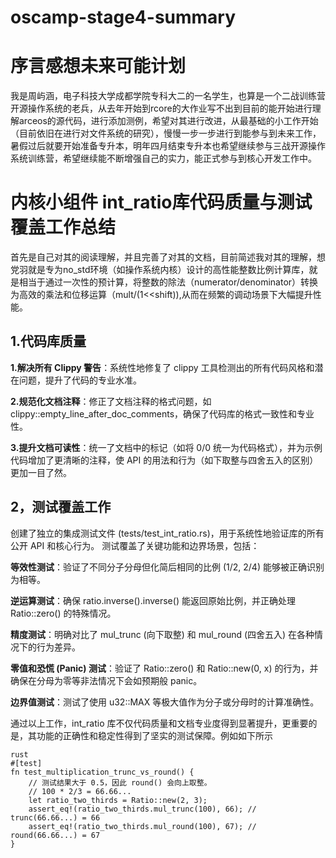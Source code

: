 # oscamp-stage4-summary
# 序言感想未来可能计划
我是周屿涵，电子科技大学成都学院专科大二的一名学生，也算是一个二战训练营开源操作系统的老兵，从去年开始到rcore的大作业写不出到目前的能开始进行理解arceos的源代码，进行添加测例，希望对其进行改进，从最基础的小工作开始（目前依旧在进行对文件系统的研究），慢慢一步一步进行到能参与到未来工作，暑假过后就要开始准备专升本，明年四月结束专升本也希望继续参与三战开源操作系统训练营，希望继续能不断增强自己的实力，能正式参与到核心开发工作中。
# 内核小组件 int_ratio库代码质量与测试覆盖工作总结
首先是自己对其的阅读理解，并且完善了对其的文档，目前简述我对其的理解，想党羽就是专为no_std环境（如操作系统内核）设计的高性能整数比例计算库，就是相当于通过一次性的预计算，将整数的除法（numerator/denominator）转换为高效的乘法和位移运算（mult/(1<<shift)),从而在频繁的调动场景下大幅提升性能。
## 1.代码库质量
**1.解决所有 Clippy 警告**：系统性地修复了 clippy 工具检测出的所有代码风格和潜在问题，提升了代码的专业水准。

**2.规范化文档注释**：修正了文档注释的格式问题，如clippy::empty_line_after_doc_comments，确保了代码库的格式一致性和专业性。

**3.提升文档可读性**：统一了文档中的标记（如将 0/0 统一为代码格式），并为示例代码增加了更清晰的注释，使 API 的用法和行为（如下取整与四舍五入的区别）更加一目了然。
## 2，测试覆盖工作
创建了独立的集成测试文件 (tests/test_int_ratio.rs)，用于系统性地验证库的所有公开 API 和核心行为。
测试覆盖了关键功能和边界场景，包括：

**等效性测试**：验证了不同分子分母但化简后相同的比例 (1/2, 2/4) 能够被正确识别为相等。

**逆运算测试**：确保 ratio.inverse().inverse() 能返回原始比例，并正确处理 Ratio::zero() 的特殊情况。

**精度测试**：明确对比了 mul_trunc (向下取整) 和 mul_round (四舍五入) 在各种情况下的行为差异。

**零值和恐慌 (Panic) 测试**：验证了 Ratio::zero() 和 Ratio::new(0, x) 的行为，并确保在分母为零等非法情况下会如预期般 panic。

**边界值测试**：测试了使用 u32::MAX 等极大值作为分子或分母时的计算准确性。

通过以上工作，int_ratio 库不仅代码质量和文档专业度得到显著提升，更重要的是，其功能的正确性和稳定性得到了坚实的测试保障。例如如下所示
```
rust
#[test]
fn test_multiplication_trunc_vs_round() {
    // 测试结果大于 0.5，因此 round() 会向上取整。
    // 100 * 2/3 = 66.66...
    let ratio_two_thirds = Ratio::new(2, 3);
    assert_eq!(ratio_two_thirds.mul_trunc(100), 66); // trunc(66.66...) = 66
    assert_eq!(ratio_two_thirds.mul_round(100), 67); // round(66.66...) = 67
}

```